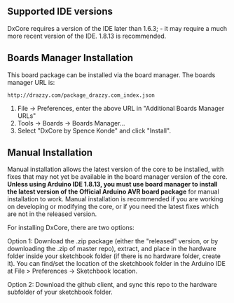 ## Supported IDE versions
DxCore requires a version of the IDE later than 1.6.3; - it may require a much more recent version of the IDE. 1.8.13 is recommended. 

## Boards Manager Installation

This board package can be installed via the board manager. The boards manager URL is:

`http://drazzy.com/package_drazzy.com_index.json`

1. File -> Preferences, enter the above URL in "Additional Boards Manager URLs"
2. Tools -> Boards -> Boards Manager...
3. Select "DxCore by Spence Konde" and click "Install".

## Manual Installation
Manual installation allows the latest version of the core to be installed, with fixes that may not yet be available in the board manager version of the core. **Unless using Arduino IDE 1.8.13, you must use board manager to install the latest version of the Official Arduino AVR board package** for manual installation to work. Manual installation is recommended if you are working on developing or modifying the core, or if you need the latest fixes which are not in the released version. 

For installing DxCore, there are two options:

Option 1: Download the .zip package (either the "released" version, or by downloading the .zip of master repo), extract, and place in the hardware folder inside your sketchbook folder (if there is no hardware folder, create it). You can find/set the location of the sketchbook folder in the Arduino IDE at File > Preferences -> Sketchbook location.

Option 2: Download the github client, and sync this repo to the hardware subfolder of your sketchbook folder.
